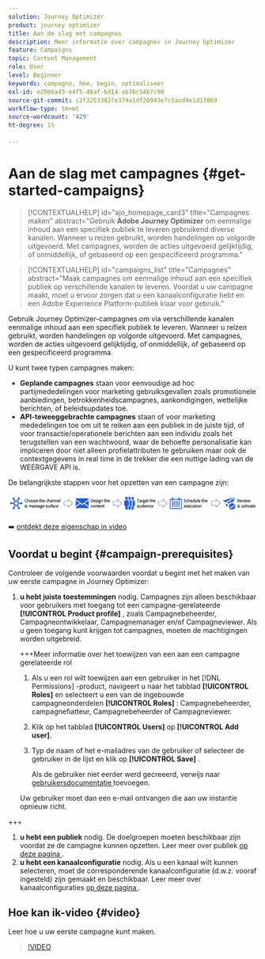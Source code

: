 ```yaml
---
solution: Journey Optimizer
product: journey optimizer
title: Aan de slag met campagnes
description: Meer informatie over campagnes in Journey Optimizer
feature: Campaigns
topic: Content Management
role: User
level: Beginner
keywords: campagne, hoe, begin, optimaliseer
exl-id: e2506a43-e4f5-48af-bd14-ab76c54b7c90
source-git-commit: c2f32533027e374a1df26943e7c5acd4e1d13869
workflow-type: tm+mt
source-wordcount: '429'
ht-degree: 1%

---
```


# Aan de slag met campagnes {#get-started-campaigns}

>[!CONTEXTUALHELP]
>id="ajo_homepage_card3"
>title="Campagnes maken"
>abstract="Gebruik **Adobe Journey Optimizer** om eenmalige inhoud aan een specifiek publiek te leveren gebruikend diverse kanalen. Wanneer u reizen gebruikt, worden handelingen op volgorde uitgevoerd. Met campagnes, worden de acties uitgevoerd gelijktijdig, of onmiddellijk, of gebaseerd op een gespecificeerd programma."

>[!CONTEXTUALHELP]
>id="campaigns_list"
>title="Campagnes"
>abstract="Maak campagnes om eenmalige inhoud aan een specifiek publiek op verschillende kanalen te leveren. Voordat u uw campagne maakt, moet u ervoor zorgen dat u een kanaalconfiguratie hebt en een Adobe Experience Platform-publiek klaar voor gebruik."

Gebruik Journey Optimizer-campagnes om via verschillende kanalen eenmalige inhoud aan een specifiek publiek te leveren. Wanneer u reizen gebruikt, worden handelingen op volgorde uitgevoerd. Met campagnes, worden de acties uitgevoerd gelijktijdig, of onmiddellijk, of gebaseerd op een gespecificeerd programma.

U kunt twee typen campagnes maken:

* **Geplande campagnes** staan voor eenvoudige ad hoc partijmededelingen voor marketing gebruiksgevallen zoals promotionele aanbiedingen, betrokkenheidscampagnes, aankondigingen, wettelijke berichten, of beleidsupdates toe.
* **API-teweeggebrachte campagnes** staan of voor marketing mededelingen toe om uit te reiken aan een publiek in de juiste tijd, of voor transactie/operationele berichten aan een individu zoals het terugstellen van een wachtwoord, waar de behoefte personalisatie kan impliceren door niet alleen profielattributen te gebruiken maar ook de contextgegevens in real time in de trekker die een nuttige lading van de WEERGAVE API is.

De belangrijkste stappen voor het opzetten van een campagne zijn:

![](assets/create-campaign-process.png)

➡️ [ ontdekt deze eigenschap in video ](#video)

## Voordat u begint {#campaign-prerequisites}

Controleer de volgende voorwaarden voordat u begint met het maken van uw eerste campagne in Journey Optimizer:

1. **u hebt juiste toestemmingen** nodig. Campagnes zijn alleen beschikbaar voor gebruikers met toegang tot een campagne-gerelateerde **[!UICONTROL Product profile]** , zoals Campagnebeheerder, Campagneontwikkelaar, Campagnemanager en/of Campagneviewer. Als u geen toegang kunt krijgen tot campagnes, moeten de machtigingen worden uitgebreid.

   +++Meer informatie over het toewijzen van een aan een campagne gerelateerde rol

   1. Als u een rol wilt toewijzen aan een gebruiker in het [!DNL Permissions] -product, navigeert u naar het tabblad **[!UICONTROL Roles]** en selecteert u een van de ingebouwde campagneonderdelen **[!UICONTROL Roles]** : Campagnebeheerder, campagnefiatteur, Campagnebeheerder of Campagneviewer.

   1. Klik op het tabblad **[!UICONTROL Users]** op **[!UICONTROL Add user]**.

   1. Typ de naam of het e-mailadres van de gebruiker of selecteer de gebruiker in de lijst en klik op **[!UICONTROL Save]** .

      Als de gebruiker niet eerder werd gecreeerd, verwijs naar [ gebruikersdocumentatie ](https://experienceleague.adobe.com/en/docs/experience-platform/access-control/ui/users) toevoegen.

   Uw gebruiker moet dan een e-mail ontvangen die aan uw instantie opnieuw richt.

+++

1. **u hebt een publiek** nodig. De doelgroepen moeten beschikbaar zijn voordat ze de campagne kunnen opzetten. Leer meer over publiek [ op deze pagina ](../audience/about-audiences.md).
1. **u hebt een kanaalconfiguratie** nodig. Als u een kanaal wilt kunnen selecteren, moet de corresponderende kanaalconfiguratie (d.w.z. vooraf ingesteld) zijn gemaakt en beschikbaar. Leer meer over kanaalconfiguraties [ op deze pagina ](../configuration/channel-surfaces.md).

## Hoe kan ik-video {#video}

Leer hoe u uw eerste campagne kunt maken.

>[!VIDEO](https://video.tv.adobe.com/v/346680?quality=12)
